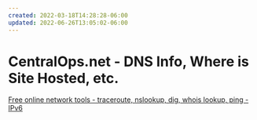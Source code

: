 ```yaml
---
created: 2022-03-18T14:28:28-06:00
updated: 2022-06-26T13:05:02-06:00
---
```

# CentralOps.net - DNS Info, Where is Site Hosted, etc.


[Free online network tools - traceroute, nslookup, dig, whois lookup, ping - IPv6](https://centralops.net/co/)
